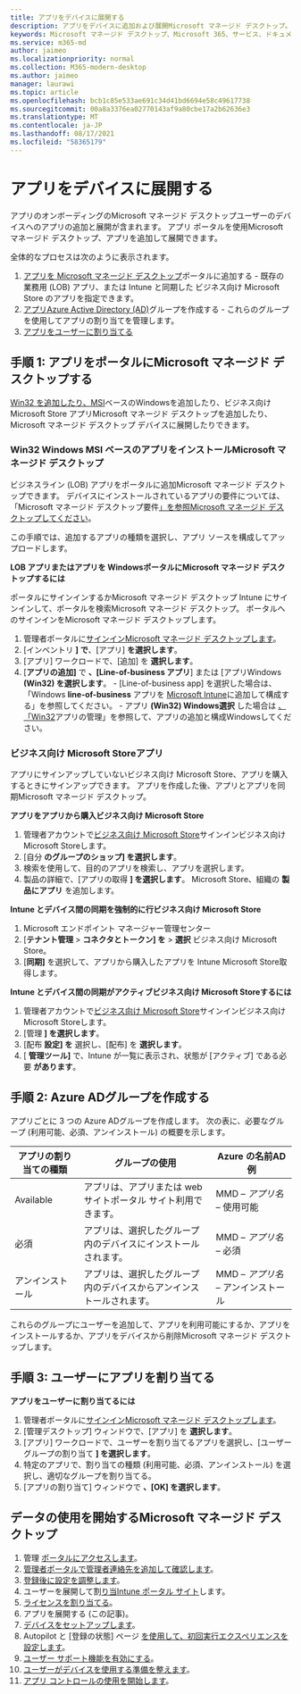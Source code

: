 ```yaml
---
title: アプリをデバイスに展開する
description: アプリをデバイスに追加および展開Microsoft マネージド デスクトップ。
keywords: Microsoft マネージド デスクトップ、Microsoft 365、サービス、ドキュメント、アプリ、line-of-business アプリ、LOB アプリ
ms.service: m365-md
author: jaimeo
ms.localizationpriority: normal
ms.collection: M365-modern-desktop
ms.author: jaimeo
manager: laurawi
ms.topic: article
ms.openlocfilehash: bcb1c85e533ae691c34d41bd6694e58c49617738
ms.sourcegitcommit: 00a8a3376ea02770143af9a80cbe17a2b62636e3
ms.translationtype: MT
ms.contentlocale: ja-JP
ms.lasthandoff: 08/17/2021
ms.locfileid: "58365179"
---
```

# <a name="deploy-apps-to-devices"></a>アプリをデバイスに展開する
アプリのオンボーディングのMicrosoft マネージド デスクトップユーザーのデバイスへのアプリの追加と展開が含まれます。 アプリ ポータルを使用Microsoft マネージド デスクトップ、アプリを追加して展開できます。 

全体的なプロセスは次のように表示されます。
1. [アプリを Microsoft マネージド デスクトップ](#1)ポータルに追加する - 既存の業務用 (LOB) アプリ、または Intune と同期した ビジネス向け Microsoft Store のアプリを指定できます。 
2. [アプリAzure Active Directory (AD)](#2)グループを作成する - これらのグループを使用してアプリの割り当てを管理します。
3. [アプリをユーザーに割り当てる](#3)

<span id="1" />

## <a name="step-1-add-apps-to-microsoft-managed-desktop-portal"></a>手順 1: アプリをポータルにMicrosoft マネージド デスクトップする
[Win32 を追加したり、MSI](#lob-apps)ベースのWindowsを追加したり、ビジネス向け Microsoft Store アプリMicrosoft マネージド デスクトップを追加したり、Microsoft マネージド デスクトップ デバイスに展開したりできます。 [](#msfb-apps)

<span id="lob-apps">

###  <a name="win32-or-windows-msi-based-apps-to-microsoft-managed-desktop"></a>Win32 Windows MSI ベースのアプリをインストールMicrosoft マネージド デスクトップ

ビジネスライン (LOB) アプリをポータルに追加Microsoft マネージド デスクトップできます。 デバイスにインストールされているアプリの要件については、「Microsoft マネージド デスクトップ要件[」を参照Microsoft マネージド デスクトップしてください](../service-description/mmd-app-requirements.md)。

この手順では、追加するアプリの種類を選択し、アプリ ソースを構成してアップロードします。 

**LOB アプリまたはアプリを WindowsポータルにMicrosoft マネージド デスクトップするには**

ポータルにサインインするかMicrosoft マネージド デスクトップ Intune にサインインして、ポータルを検索Microsoft マネージド デスクトップ。 ポータルへのサインインをMicrosoft マネージド デスクトップします。 

1.    管理者ポータルに[サインインMicrosoft マネージド デスクトップします](https://aka.ms/mmdportal)。 
2.    [インベントリ **] で**、[アプリ] **を選択します**。
3.    [アプリ] ワークロードで、[追加] を **選択します**。
4.    [**アプリの追加]** で **、[Line-of-business アプリ**] または [アプリWindows **(Win32) を選択します**。
    - [Line-of-business app] を選択した場合は、「Windows **line-of-business** アプリを [Microsoft Intune](/intune/lob-apps-windows)に追加して構成する」を参照してください。
    - アプリ **(Win32) Windows選択** した場合は [、「Win32](/intune/apps-win32-app-management)アプリの管理」を参照して、アプリの追加と構成Windowsしてください。

<span id="msfb-apps">

### <a name="microsoft-store-for-business-apps"></a>ビジネス向け Microsoft Storeアプリ
アプリにサインアップしていないビジネス向け Microsoft Store、アプリを購入するときにサインアップできます。 アプリを作成した後、アプリとアプリを同期Microsoft マネージド デスクトップ。 

**アプリをアプリから購入ビジネス向け Microsoft Store**

1. 管理者アカウントで[ビジネス向け Microsoft Store](https://businessstore.microsoft.com)サインインビジネス向け Microsoft Storeします。
2. [自分 **のグループのショップ] を選択します**。
3. 検索を使用して、目的のアプリを検索し、アプリを選択します。
4. 製品の詳細で、[アプリの取得 **] を選択します**。 Microsoft Store、組織の **製品にアプリ** を追加します。

**Intune とデバイス間の同期を強制的に行ビジネス向け Microsoft Store**
1. Microsoft エンドポイント マネージャー管理センター
2. [**テナント管理**  >  **コネクタとトークン] を**  >  **選択** ビジネス向け Microsoft Store。
3. [**同期]** を選択して、アプリから購入したアプリを Intune Microsoft Store取得します。

**Intune とデバイス間の同期がアクティブビジネス向け Microsoft Storeするには**
1. 管理者アカウントで[ビジネス向け Microsoft Store](https://businessstore.microsoft.com)サインインビジネス向け Microsoft Storeします。
2. [管理 **] を選択します**。
3. [配布 **設定] を** 選択し、[配布] を **選択します**。
4. [ **管理ツール]** で、Intune が一覧に表示され、状態が [アクティブ] である必要 **があります**。  

<span id="2" />

## <a name="step-2-create-azure-ad-groups"></a>手順 2: Azure ADグループを作成する

アプリごとに 3 つの Azure ADグループを作成します。 次の表に、必要なグループ (利用可能、必須、アンインストール) の概要を示します。 

アプリの割り当ての種類 |    グループの使用    | Azure の名前AD例
--- | --- | ---
Available |  アプリは、アプリまたは web サイトポータル サイト利用できます。 | MMD – *アプリ名* – 使用可能
必須 |  アプリは、選択したグループ内のデバイスにインストールされます。 | MMD – *アプリ名* – 必須
アンインストール |  アプリは、選択したグループ内のデバイスからアンインストールされます。 | MMD – *アプリ名* – アンインストール

これらのグループにユーザーを追加して、アプリを利用可能にするか、アプリをインストールするか、アプリをデバイスから削除Microsoft マネージド デスクトップします。 

<span id="3" />

## <a name="step-3-assign-apps-to-your-users"></a>手順 3: ユーザーにアプリを割り当てる

**アプリをユーザーに割り当てるには**

1. 管理者ポータルに[サインインMicrosoft マネージド デスクトップします](https://aka.ms/mmdportal)。
2. [管理デスクトップ] ウィンドウで、[アプリ] を **選択します**。
3. [アプリ] ワークロードで、ユーザーを割り当てるアプリを選択し、[ユーザー グループの割り当て **] を選択します**。
4. 特定のアプリで、割り当ての種類 (利用可能、必須、アンインストール) を選択し、適切なグループを割り当てる。
5. [アプリの割り当て] ウィンドウで **、[OK] を選択します**。


## <a name="steps-to-get-started-with-microsoft-managed-desktop"></a>データの使用を開始するMicrosoft マネージド デスクトップ

1. 管理 [ポータルにアクセスします](access-admin-portal.md)。
1. [管理者ポータルで管理者連絡先を追加して確認します](add-admin-contacts.md)。
1. [登録後に設定を調整します](conditional-access.md)。
1. ユーザーを展開して割[り当Intune ポータル サイト](company-portal.md)します。
1. [ライセンスを割り当てる](assign-licenses.md)。
1. アプリを展開する (この記事)。
1. [デバイスをセットアップします](set-up-devices.md)。
1. Autopilot と [登録の状態] ページ [を使用して、初回実行エクスペリエンスを設定します](esp-first-run.md)。
1. [ユーザー サポート機能を有効にする](enable-support.md)。
1. [ユーザーがデバイスを使用する準備を整えます](get-started-devices.md)。
1. [アプリ コントロールの使用を開始します](get-started-app-control.md)。


<!--# Preparing apps for Microsoft Managed Desktop

This topic is the target for 2 "Learn more" links in the Admin Portal (aka.ms/app-overview;app-package); also target for link from Online resources (aka.ms/app-overviewmmd-app-prep) do not delete.

-->